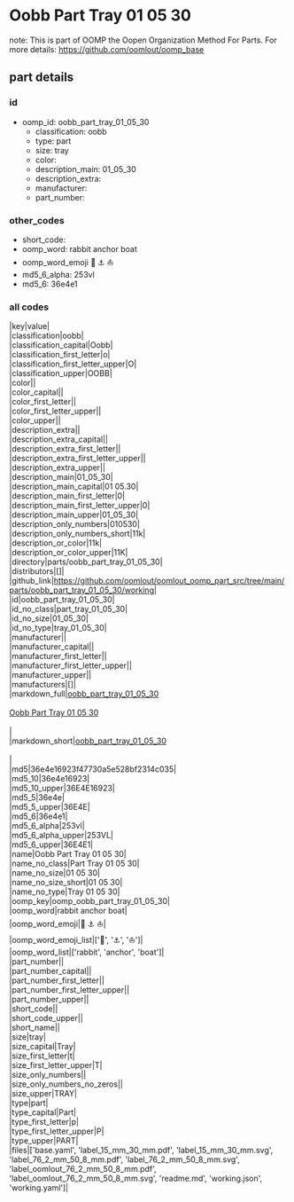 # Oobb Part Tray 01 05 30  

note: This is part of OOMP the Oopen Organization Method For Parts. For more details: https://github.com/oomlout/oomp_base

##  part details





### id
* oomp_id: oobb_part_tray_01_05_30
  * classification: oobb
  * type: part
  * size: tray
  * color: 
  * description_main: 01_05_30
  * description_extra: 
  * manufacturer: 
  * part_number: 

### other_codes
* short_code: 
* oomp_word: rabbit anchor boat
* oomp_word_emoji :rabbit: :anchor: :boat:
* md5_6_alpha: 253vl
* md5_6: 36e4e1

### all codes 
|key|value|  
|classification|oobb|  
|classification_capital|Oobb|  
|classification_first_letter|o|  
|classification_first_letter_upper|O|  
|classification_upper|OOBB|  
|color||  
|color_capital||  
|color_first_letter||  
|color_first_letter_upper||  
|color_upper||  
|description_extra||  
|description_extra_capital||  
|description_extra_first_letter||  
|description_extra_first_letter_upper||  
|description_extra_upper||  
|description_main|01_05_30|  
|description_main_capital|01 05.30|  
|description_main_first_letter|0|  
|description_main_first_letter_upper|0|  
|description_main_upper|01_05_30|  
|description_only_numbers|010530|  
|description_only_numbers_short|11k|  
|description_or_color|11k|  
|description_or_color_upper|11K|  
|directory|parts/oobb_part_tray_01_05_30|  
|distributors|[]|  
|github_link|https://github.com/oomlout/oomlout_oomp_part_src/tree/main/parts/oobb_part_tray_01_05_30/working|  
|id|oobb_part_tray_01_05_30|  
|id_no_class|part_tray_01_05_30|  
|id_no_size|01_05_30|  
|id_no_type|tray_01_05_30|  
|manufacturer||  
|manufacturer_capital||  
|manufacturer_first_letter||  
|manufacturer_first_letter_upper||  
|manufacturer_upper||  
|manufacturers|[]|  
|markdown_full|[oobb_part_tray_01_05_30](https://github.com/oomlout/oomlout_oomp_part_src/tree/main/parts/oobb_part_tray_01_05_30/working)<br>[](https://github.com/oomlout/oomlout_oomp_part_src/tree/main/parts/oobb_part_tray_01_05_30/working)<br>[Oobb Part Tray 01 05 30](https://github.com/oomlout/oomlout_oomp_part_src/tree/main/parts/oobb_part_tray_01_05_30/working)<br><br>|  
|markdown_short|[oobb_part_tray_01_05_30](https://github.com/oomlout/oomlout_oomp_part_src/tree/main/parts/oobb_part_tray_01_05_30/working)<br><br>|  
|md5|36e4e16923f47730a5e528bf2314c035|  
|md5_10|36e4e16923|  
|md5_10_upper|36E4E16923|  
|md5_5|36e4e|  
|md5_5_upper|36E4E|  
|md5_6|36e4e1|  
|md5_6_alpha|253vl|  
|md5_6_alpha_upper|253VL|  
|md5_6_upper|36E4E1|  
|name|Oobb Part Tray 01 05 30|  
|name_no_class|Part Tray 01 05 30|  
|name_no_size|01 05 30|  
|name_no_size_short|01 05 30|  
|name_no_type|Tray 01 05 30|  
|oomp_key|oomp_oobb_part_tray_01_05_30|  
|oomp_word|rabbit anchor boat|  
|oomp_word_emoji|:rabbit: :anchor: :boat:|  
|oomp_word_emoji_list|[':rabbit:', ':anchor:', ':boat:']|  
|oomp_word_list|['rabbit', 'anchor', 'boat']|  
|part_number||  
|part_number_capital||  
|part_number_first_letter||  
|part_number_first_letter_upper||  
|part_number_upper||  
|short_code||  
|short_code_upper||  
|short_name||  
|size|tray|  
|size_capital|Tray|  
|size_first_letter|t|  
|size_first_letter_upper|T|  
|size_only_numbers||  
|size_only_numbers_no_zeros||  
|size_upper|TRAY|  
|type|part|  
|type_capital|Part|  
|type_first_letter|p|  
|type_first_letter_upper|P|  
|type_upper|PART|  
|files|['base.yaml', 'label_15_mm_30_mm.pdf', 'label_15_mm_30_mm.svg', 'label_76_2_mm_50_8_mm.pdf', 'label_76_2_mm_50_8_mm.svg', 'label_oomlout_76_2_mm_50_8_mm.pdf', 'label_oomlout_76_2_mm_50_8_mm.svg', 'readme.md', 'working.json', 'working.yaml']|  
